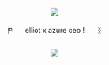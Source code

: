 <p align="center">
  <img src="https://files.catbox.moe/bx3p35.png" />
</p>


<p align="center">
ཁㅤㅤelliot x azure ceo !ㅤㅤᛝ
</p>


<p align="center">
  <img src="https://spotify-github-profile.kittinanx.com/api/view?uid=31n36744pxrqlhnihu3jioaqiqyy&cover_image=false&theme=default&show_offline=true&background_color=0c0750&interchange=false&bar_color=2965c7)](https://github.com/kittinan/spotify-github-profile" />
</p>
